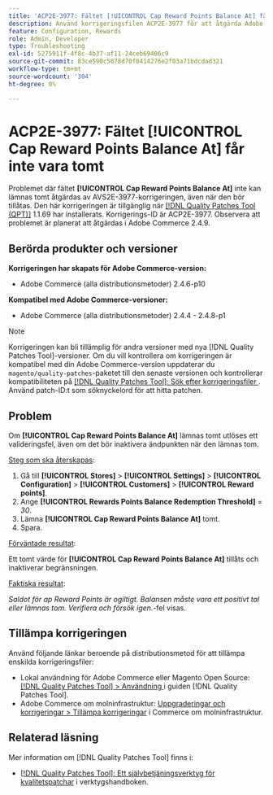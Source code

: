 ```yaml
---
title: 'ACP2E-3977: Fältet [!UICONTROL Cap Reward Points Balance At] får inte vara tomt'
description: Använd korrigeringsfilen ACP2E-3977 för att åtgärda Adobe Commerce-problemet där fältet **[!UICONTROL Cap Reward Points Balance At]** inte kunde lämnas tomt när fältet **[!UICONTROL Rewards Points Balance Redemption Threshold]** angavs, vilket orsakade ett valideringsfel.
feature: Configuration, Rewards
role: Admin, Developer
type: Troubleshooting
exl-id: 5275911f-4f8c-4b37-af11-24ceb69406c9
source-git-commit: 83ce590c5078d70f0414276e2f03a71bdcdad321
workflow-type: tm+mt
source-wordcount: '304'
ht-degree: 0%

---
```


# ACP2E-3977: Fältet **[!UICONTROL Cap Reward Points Balance At]** får inte vara tomt

Problemet där fältet **[!UICONTROL Cap Reward Points Balance At]** inte kan lämnas tomt åtgärdas av AVS2E-3977-korrigeringen, även när den bör tillåtas. Den här korrigeringen är tillgänglig när [[!DNL Quality Patches Tool (QPT)]](/help/tools/quality-patches-tool/quality-patches-tool-to-self-serve-quality-patches.md) 1.1.69 har installerats. Korrigerings-ID är ACP2E-3977. Observera att problemet är planerat att åtgärdas i Adobe Commerce 2.4.9.

## Berörda produkter och versioner

**Korrigeringen har skapats för Adobe Commerce-version:**

* Adobe Commerce (alla distributionsmetoder) 2.4.6-p10

**Kompatibel med Adobe Commerce-versioner:**

* Adobe Commerce (alla distributionsmetoder) 2.4.4 - 2.4.8-p1

>[!NOTE]
>
>Korrigeringen kan bli tillämplig för andra versioner med nya [!DNL Quality Patches Tool]-versioner. Om du vill kontrollera om korrigeringen är kompatibel med din Adobe Commerce-version uppdaterar du `magento/quality-patches`-paketet till den senaste versionen och kontrollerar kompatibiliteten på [[!DNL Quality Patches Tool]: Sök efter korrigeringsfiler ](https://experienceleague.adobe.com/tools/commerce-quality-patches/index.html). Använd patch-ID:t som söknyckelord för att hitta patchen.

## Problem

Om **[!UICONTROL Cap Reward Points Balance At]** lämnas tomt utlöses ett valideringsfel, även om det bör inaktivera ändpunkten när den lämnas tom.

<u>Steg som ska återskapas</u>:

1. Gå till **[!UICONTROL Stores]** > **[!UICONTROL Settings]** > **[!UICONTROL Configuration]** > **[!UICONTROL Customers]** > **[!UICONTROL Reward points]**.
1. Ange **[!UICONTROL Rewards Points Balance Redemption Threshold]** = *30*.
1. Lämna **[!UICONTROL Cap Reward Points Balance At]** tomt.
1. Spara.

<u>Förväntade resultat</u>:

Ett tomt värde för **[!UICONTROL Cap Reward Points Balance At]** tillåts och inaktiverar begränsningen.

<u>Faktiska resultat</u>:

*Saldot för ap Reward Points är ogiltigt. Balansen måste vara ett positivt tal eller lämnas tom. Verifiera och försök igen.*-fel visas.

## Tillämpa korrigeringen

Använd följande länkar beroende på distributionsmetod för att tillämpa enskilda korrigeringsfiler:

* Lokal användning för Adobe Commerce eller Magento Open Source: [[!DNL Quality Patches Tool] > Användning ](/help/tools/quality-patches-tool/usage.md) i guiden [!DNL Quality Patches Tool].
* Adobe Commerce om molninfrastruktur: [Uppgraderingar och korrigeringar > Tillämpa korrigeringar](https://experienceleague.adobe.com/docs/commerce-cloud-service/user-guide/develop/upgrade/apply-patches.html) i Commerce om molninfrastruktur.

## Relaterad läsning

Mer information om [!DNL Quality Patches Tool] finns i:

* [[!DNL Quality Patches Tool]: Ett självbetjäningsverktyg för kvalitetspatchar](/help/tools/quality-patches-tool/quality-patches-tool-to-self-serve-quality-patches.md) i verktygshandboken.
